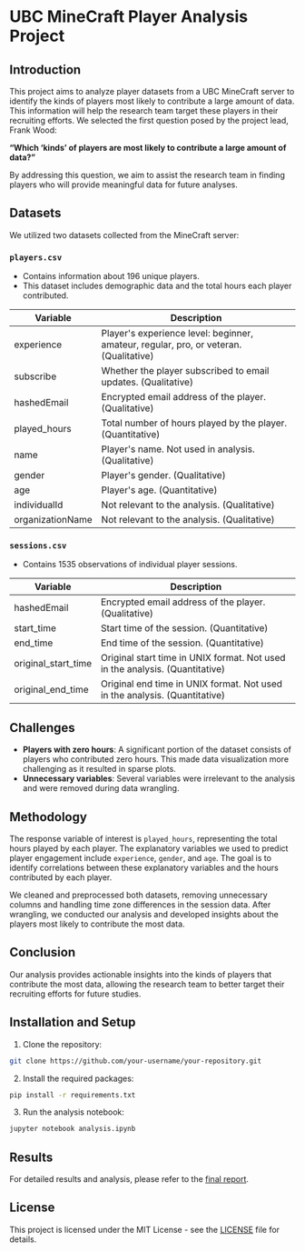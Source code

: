 # UBC MineCraft Player Analysis Project

## Introduction

This project aims to analyze player datasets from a UBC MineCraft server to identify the kinds of players most likely to contribute a large amount of data. This information will help the research team target these players in their recruiting efforts. We selected the first question posed by the project lead, Frank Wood:

**“Which ‘kinds’ of players are most likely to contribute a large amount of data?”**

By addressing this question, we aim to assist the research team in finding players who will provide meaningful data for future analyses.

## Datasets

We utilized two datasets collected from the MineCraft server:

### `players.csv`

- Contains information about 196 unique players.
- This dataset includes demographic data and the total hours each player contributed.

| Variable         | Description                                                                 |
|------------------|-----------------------------------------------------------------------------|
| experience       | Player's experience level: beginner, amateur, regular, pro, or veteran. (Qualitative) |
| subscribe        | Whether the player subscribed to email updates. (Qualitative)               |
| hashedEmail      | Encrypted email address of the player. (Qualitative)                        |
| played_hours     | Total number of hours played by the player. (Quantitative)                  |
| name             | Player's name. Not used in analysis. (Qualitative)                         |
| gender           | Player's gender. (Qualitative)                                              |
| age              | Player's age. (Quantitative)                                                |
| individualId     | Not relevant to the analysis. (Qualitative)                                 |
| organizationName | Not relevant to the analysis. (Qualitative)                                 |

### `sessions.csv`

- Contains 1535 observations of individual player sessions.

| Variable            | Description                                                          |
|---------------------|----------------------------------------------------------------------|
| hashedEmail         | Encrypted email address of the player. (Qualitative)                 |
| start_time          | Start time of the session. (Quantitative)                            |
| end_time            | End time of the session. (Quantitative)                              |
| original_start_time | Original start time in UNIX format. Not used in the analysis. (Quantitative) |
| original_end_time   | Original end time in UNIX format. Not used in the analysis. (Quantitative) |

## Challenges

- **Players with zero hours**: A significant portion of the dataset consists of players who contributed zero hours. This made data visualization more challenging as it resulted in sparse plots.
- **Unnecessary variables**: Several variables were irrelevant to the analysis and were removed during data wrangling.

## Methodology

The response variable of interest is `played_hours`, representing the total hours played by each player. The explanatory variables we used to predict player engagement include `experience`, `gender`, and `age`. The goal is to identify correlations between these explanatory variables and the hours contributed by each player.

We cleaned and preprocessed both datasets, removing unnecessary columns and handling time zone differences in the session data. After wrangling, we conducted our analysis and developed insights about the players most likely to contribute the most data.

## Conclusion

Our analysis provides actionable insights into the kinds of players that contribute the most data, allowing the research team to better target their recruiting efforts for future studies.

## Installation and Setup

1. Clone the repository:

```bash
git clone https://github.com/your-username/your-repository.git
```

2. Install the required packages:

```bash
pip install -r requirements.txt
```

3. Run the analysis notebook:

```bash
jupyter notebook analysis.ipynb
```

## Results

For detailed results and analysis, please refer to the [final report](./minecraft_player_engagement_analysis.ipynb).

## License

This project is licensed under the MIT License - see the [LICENSE](./LICENSE) file for details.
